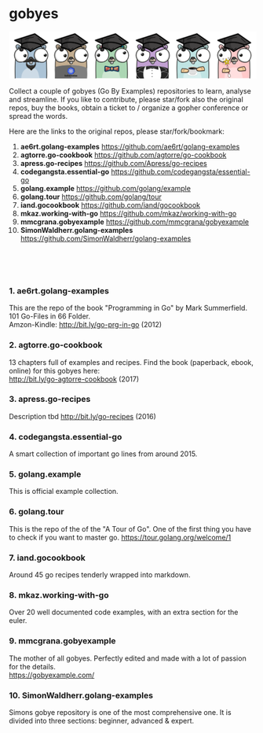 # gobyes

![Alt text](.res/gobyes.png?raw=true "Gobye Gophers")

Collect a couple of gobyes (Go By Examples) repositories to learn, analyse and streamline. If you like to contribute, please star/fork also the original repos, buy the books, obtain a ticket to / organize a gopher conference or spread the words.

Here are the links to the original repos, please star/fork/bookmark:


1. **ae6rt.golang-examples**	https://github.com/ae6rt/golang-examples
2. **agtorre.go-cookbook**	https://github.com/agtorre/go-cookbook
3. **apress.go-recipes**	https://github.com/Apress/go-recipes
4. **codegangsta.essential-go**	https://github.com/codegangsta/essential-go
5. **golang.example**	https://github.com/golang/example
6. **golang.tour**	https://github.com/golang/tour
7. **iand.gocookbook**	https://github.com/iand/gocookbook
8. **mkaz.working-with-go**	https://github.com/mkaz/working-with-go
9. **mmcgrana.gobyexample**	https://github.com/mmcgrana/gobyexample
10. **SimonWaldherr.golang-examples**	https://github.com/SimonWaldherr/golang-examples

</br>  
</br>  
</br>  

### 1. ae6rt.golang-examples
This are the repo of the book "Programming in Go" by Mark Summerfield. 101 Go-Files in 66 Folder.  
Amzon-Kindle: http://bit.ly/go-prg-in-go (2012)

### 2. agtorre.go-cookbook
13 chapters full of examples and recipes. Find the book (paperback, ebook, online) for this gobyes here:  
http://bit.ly/go-agtorre-cookbook (2017)


### 3. apress.go-recipes
Description tbd
http://bit.ly/go-recipes (2016)

### 4. codegangsta.essential-go
A smart collection of important go lines from around 2015.

### 5. golang.example
This is official example collection. 

### 6. golang.tour
This is the repo of the of the "A Tour of Go". One of the first thing you have to check if you want to master go.   https://tour.golang.org/welcome/1

### 7. iand.gocookbook
Around 45 go recipes tenderly wrapped into markdown.

### 8. mkaz.working-with-go
Over 20 well documented code examples, with an extra section for the euler.

### 9. mmcgrana.gobyexample
The mother of all gobyes. Perfectly edited and made with a lot of passion for the details.  
https://gobyexample.com/

### 10. SimonWaldherr.golang-examples
Simons gobye repository is one of the most comprehensive one. It is divided into three sections: beginner, advanced & expert.
